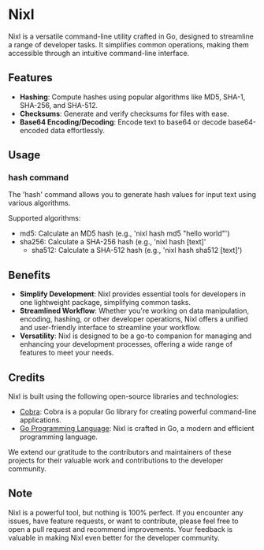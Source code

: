# Nixl

Nixl is a versatile command-line utility crafted in Go, designed to streamline a range of developer tasks. It simplifies common operations, making them accessible through an intuitive command-line interface.

## Features

- **Hashing**: Compute hashes using popular algorithms like MD5, SHA-1, SHA-256, and SHA-512.
- **Checksums**: Generate and verify checksums for files with ease.
- **Base64 Encoding/Decoding**: Encode text to base64 or decode base64-encoded data effortlessly.

## Usage
### hash command
The 'hash' command allows you to generate hash values for input text using various algorithms.

Supported algorithms:
   - md5: Calculate an MD5 hash (e.g., 'nixl hash md5 "hello world"')
- sha256: Calculate a SHA-256 hash (e.g., 'nixl hash [text]'
   - sha512: Calculate a SHA-512 hash (e.g., 'nixl hash sha512 [text]')

## Benefits

- **Simplify Development**: Nixl provides essential tools for developers in one lightweight package, simplifying common tasks.
- **Streamlined Workflow**: Whether you're working on data manipulation, encoding, hashing, or other developer operations, Nixl offers a unified and user-friendly interface to streamline your workflow.
- **Versatility**: Nixl is designed to be a go-to companion for managing and enhancing your development processes, offering a wide range of features to meet your needs.

## Credits

Nixl is built using the following open-source libraries and technologies:

- [Cobra](https://github.com/spf13/cobra): Cobra is a popular Go library for creating powerful command-line applications.
- [Go Programming Language](https://golang.org/): Nixl is crafted in Go, a modern and efficient programming language.

We extend our gratitude to the contributors and maintainers of these projects for their valuable work and contributions to the developer community.

## Note

Nixl is a powerful tool, but nothing is 100% perfect. If you encounter any issues, have feature requests, or want to contribute, please feel free to open a pull request and recommend improvements. Your feedback is valuable in making Nixl even better for the developer community.

